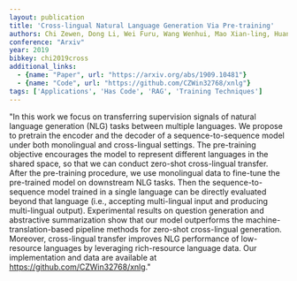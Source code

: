 ```yaml
---
layout: publication
title: 'Cross-lingual Natural Language Generation Via Pre-training'
authors: Chi Zewen, Dong Li, Wei Furu, Wang Wenhui, Mao Xian-ling, Huang Heyan
conference: "Arxiv"
year: 2019
bibkey: chi2019cross
additional_links:
  - {name: "Paper", url: "https://arxiv.org/abs/1909.10481"}
  - {name: "Code", url: "https://github.com/CZWin32768/xnlg"}
tags: ['Applications', 'Has Code', 'RAG', 'Training Techniques']
---
```

"In this work we focus on transferring supervision signals of natural language generation (NLG) tasks between multiple languages. We propose to pretrain the encoder and the decoder of a sequence-to-sequence model under both monolingual and cross-lingual settings. The pre-training objective encourages the model to represent different languages in the shared space, so that we can conduct zero-shot cross-lingual transfer. After the pre-training procedure, we use monolingual data to fine-tune the pre-trained model on downstream NLG tasks. Then the sequence-to-sequence model trained in a single language can be directly evaluated beyond that language (i.e., accepting multi-lingual input and producing multi-lingual output). Experimental results on question generation and abstractive summarization show that our model outperforms the machine-translation-based pipeline methods for zero-shot cross-lingual generation. Moreover, cross-lingual transfer improves NLG performance of low-resource languages by leveraging rich-resource language data. Our implementation and data are available at https://github.com/CZWin32768/xnlg."
